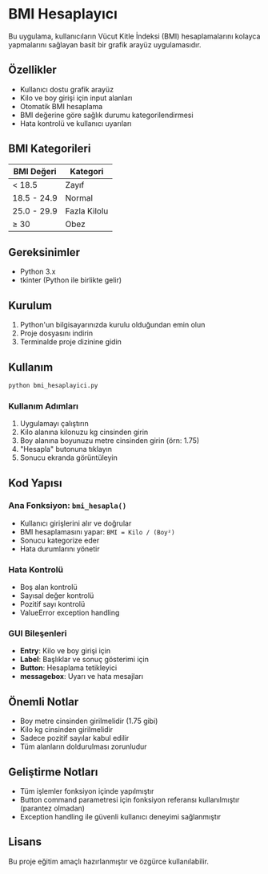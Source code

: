 # BMI Hesaplayıcı

Bu uygulama, kullanıcıların Vücut Kitle İndeksi (BMI) hesaplamalarını kolayca yapmalarını sağlayan basit bir grafik arayüz uygulamasıdır.

## Özellikler

- Kullanıcı dostu grafik arayüz
- Kilo ve boy girişi için input alanları
- Otomatik BMI hesaplama
- BMI değerine göre sağlık durumu kategorilendirmesi
- Hata kontrolü ve kullanıcı uyarıları

## BMI Kategorileri

| BMI Değeri | Kategori |
|------------|----------|
| < 18.5     | Zayıf    |
| 18.5 - 24.9| Normal   |
| 25.0 - 29.9| Fazla Kilolu |
| ≥ 30       | Obez     |

## Gereksinimler

- Python 3.x
- tkinter (Python ile birlikte gelir)

## Kurulum

1. Python'un bilgisayarınızda kurulu olduğundan emin olun
2. Proje dosyasını indirin
3. Terminalde proje dizinine gidin

## Kullanım

```bash
python bmi_hesaplayici.py
```

### Kullanım Adımları

1. Uygulamayı çalıştırın
2. Kilo alanına kilonuzu kg cinsinden girin
3. Boy alanına boyunuzu metre cinsinden girin (örn: 1.75)
4. "Hesapla" butonuna tıklayın
5. Sonucu ekranda görüntüleyin

## Kod Yapısı

### Ana Fonksiyon: `bmi_hesapla()`

- Kullanıcı girişlerini alır ve doğrular
- BMI hesaplamasını yapar: `BMI = Kilo / (Boy²)`
- Sonucu kategorize eder
- Hata durumlarını yönetir

### Hata Kontrolü

- Boş alan kontrolü
- Sayısal değer kontrolü
- Pozitif sayı kontrolü
- ValueError exception handling

### GUI Bileşenleri

- **Entry**: Kilo ve boy girişi için
- **Label**: Başlıklar ve sonuç gösterimi için
- **Button**: Hesaplama tetikleyici
- **messagebox**: Uyarı ve hata mesajları

## Önemli Notlar

- Boy metre cinsinden girilmelidir (1.75 gibi)
- Kilo kg cinsinden girilmelidir
- Sadece pozitif sayılar kabul edilir
- Tüm alanların doldurulması zorunludur

## Geliştirme Notları

- Tüm işlemler fonksiyon içinde yapılmıştır
- Button command parametresi için fonksiyon referansı kullanılmıştır (parantez olmadan)
- Exception handling ile güvenli kullanıcı deneyimi sağlanmıştır

## Lisans

Bu proje eğitim amaçlı hazırlanmıştır ve özgürce kullanılabilir.
